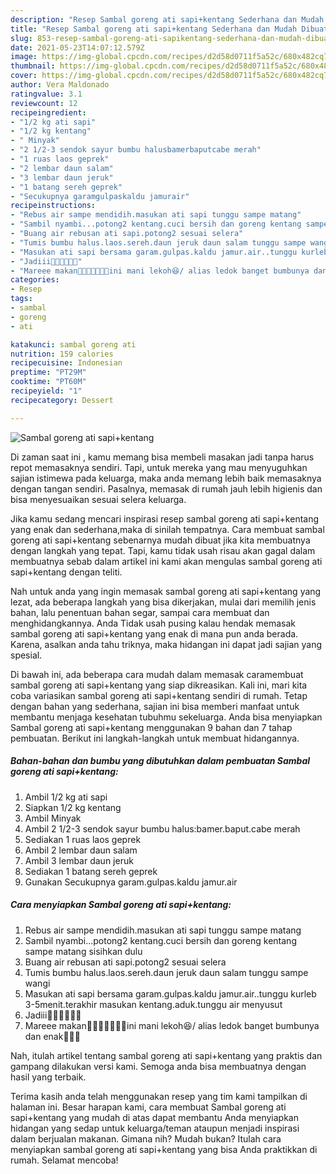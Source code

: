 ```yaml
---
description: "Resep Sambal goreng ati sapi+kentang Sederhana dan Mudah Dibuat"
title: "Resep Sambal goreng ati sapi+kentang Sederhana dan Mudah Dibuat"
slug: 853-resep-sambal-goreng-ati-sapikentang-sederhana-dan-mudah-dibuat
date: 2021-05-23T14:07:12.579Z
image: https://img-global.cpcdn.com/recipes/d2d58d0711f5a52c/680x482cq70/sambal-goreng-ati-sapikentang-foto-resep-utama.jpg
thumbnail: https://img-global.cpcdn.com/recipes/d2d58d0711f5a52c/680x482cq70/sambal-goreng-ati-sapikentang-foto-resep-utama.jpg
cover: https://img-global.cpcdn.com/recipes/d2d58d0711f5a52c/680x482cq70/sambal-goreng-ati-sapikentang-foto-resep-utama.jpg
author: Vera Maldonado
ratingvalue: 3.1
reviewcount: 12
recipeingredient:
- "1/2 kg ati sapi"
- "1/2 kg kentang"
- " Minyak"
- "2 1/2-3 sendok sayur bumbu halusbamerbaputcabe merah"
- "1 ruas laos geprek"
- "2 lembar daun salam"
- "3 lembar daun jeruk"
- "1 batang sereh geprek"
- "Secukupnya garamgulpaskaldu jamurair"
recipeinstructions:
- "Rebus air sampe mendidih.masukan ati sapi tunggu sampe matang"
- "Sambil nyambi...potong2 kentang.cuci bersih dan goreng kentang sampe matang sisihkan dulu"
- "Buang air rebusan ati sapi.potong2 sesuai selera"
- "Tumis bumbu halus.laos.sereh.daun jeruk daun salam tunggu sampe wangi"
- "Masukan ati sapi bersama garam.gulpas.kaldu jamur.air..tunggu kurleb 3-5menit.terakhir masukan kentang.aduk.tunggu air menyusut"
- "Jadiii🤗🤗🤗🤗🤤🤤"
- "Mareee makan🤗🤗🤗🤤🤤🤤🤤ini mani lekoh😆/ alias ledok banget bumbunya dan enak🤤🤤🤤"
categories:
- Resep
tags:
- sambal
- goreng
- ati

katakunci: sambal goreng ati 
nutrition: 159 calories
recipecuisine: Indonesian
preptime: "PT29M"
cooktime: "PT60M"
recipeyield: "1"
recipecategory: Dessert

---
```



![Sambal goreng ati sapi+kentang](https://img-global.cpcdn.com/recipes/d2d58d0711f5a52c/680x482cq70/sambal-goreng-ati-sapikentang-foto-resep-utama.jpg)

Di zaman  saat ini , kamu memang bisa membeli masakan jadi tanpa harus repot memasaknya sendiri. Tapi, untuk mereka yang mau menyuguhkan sajian istimewa pada keluarga, maka anda memang lebih baik memasaknya dengan tangan sendiri. Pasalnya, memasak di rumah jauh lebih higienis dan bisa menyesuaikan sesuai selera keluarga.

Jika kamu sedang mencari inspirasi resep sambal goreng ati sapi+kentang yang enak dan sederhana,maka di sinilah tempatnya. Cara membuat sambal goreng ati sapi+kentang  sebenarnya mudah dibuat jika kita membuatnya dengan langkah yang tepat. Tapi, kamu tidak usah risau akan gagal dalam membuatnya 
sebab dalam artikel ini kami akan mengulas sambal goreng ati sapi+kentang dengan teliti.  



Nah untuk anda yang ingin memasak sambal goreng ati sapi+kentang yang lezat, ada beberapa langkah yang bisa dikerjakan, mulai dari memilih jenis bahan, lalu penentuan bahan segar, sampai cara membuat dan menghidangkannya. Anda Tidak usah pusing kalau hendak memasak sambal goreng ati sapi+kentang yang enak di mana pun anda berada. Karena, asalkan anda  tahu triknya, maka hidangan ini dapat jadi sajian yang spesial.

Di bawah ini, ada beberapa cara mudah dalam memasak caramembuat sambal goreng ati sapi+kentang yang siap dikreasikan. Kali ini, mari kita coba variasikan sambal goreng ati sapi+kentang sendiri di rumah. Tetap dengan bahan yang sederhana, sajian ini bisa memberi manfaat untuk membantu menjaga kesehatan tubuhmu sekeluarga. Anda bisa menyiapkan Sambal goreng ati sapi+kentang menggunakan 9 bahan dan 7 tahap pembuatan. Berikut ini langkah-langkah untuk membuat hidangannya.

<!--inarticleads1-->

##### Bahan-bahan dan bumbu yang dibutuhkan dalam pembuatan Sambal goreng ati sapi+kentang:

1. Ambil 1/2 kg ati sapi
1. Siapkan 1/2 kg kentang
1. Ambil  Minyak
1. Ambil 2 1/2-3 sendok sayur bumbu halus:bamer.baput.cabe merah
1. Sediakan 1 ruas laos geprek
1. Ambil 2 lembar daun salam
1. Ambil 3 lembar daun jeruk
1. Sediakan 1 batang sereh geprek
1. Gunakan Secukupnya garam.gulpas.kaldu jamur.air




<!--inarticleads2-->

##### Cara menyiapkan Sambal goreng ati sapi+kentang:

1. Rebus air sampe mendidih.masukan ati sapi tunggu sampe matang
1. Sambil nyambi...potong2 kentang.cuci bersih dan goreng kentang sampe matang sisihkan dulu
1. Buang air rebusan ati sapi.potong2 sesuai selera
1. Tumis bumbu halus.laos.sereh.daun jeruk daun salam tunggu sampe wangi
1. Masukan ati sapi bersama garam.gulpas.kaldu jamur.air..tunggu kurleb 3-5menit.terakhir masukan kentang.aduk.tunggu air menyusut
1. Jadiii🤗🤗🤗🤗🤤🤤
1. Mareee makan🤗🤗🤗🤤🤤🤤🤤ini mani lekoh😆/ alias ledok banget bumbunya dan enak🤤🤤🤤




Nah, itulah artikel tentang  sambal goreng ati sapi+kentang  yang praktis dan gampang dilakukan versi kami. Semoga anda bisa membuatnya dengan hasil yang terbaik. 

Terima kasih anda telah menggunakan resep yang tim kami tampilkan di halaman ini. Besar harapan kami, cara membuat  Sambal goreng ati sapi+kentang yang mudah di atas dapat membantu Anda menyiapkan hidangan yang sedap untuk keluarga/teman ataupun menjadi inspirasi dalam berjualan makanan. Gimana nih? Mudah bukan? Itulah cara menyiapkan sambal goreng ati sapi+kentang yang bisa Anda praktikkan di rumah. Selamat mencoba!


